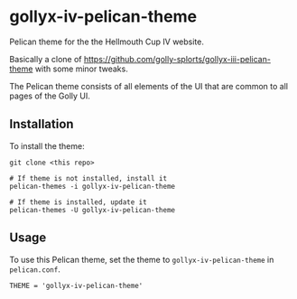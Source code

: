 # gollyx-iv-pelican-theme

Pelican theme for the the Hellmouth Cup IV website.

Basically a clone of <https://github.com/golly-splorts/gollyx-iii-pelican-theme> with some minor tweaks.

The Pelican theme consists of all elements of the UI that are common to
all pages of the Golly UI.

## Installation

To install the theme:

```
git clone <this repo>

# If theme is not installed, install it
pelican-themes -i gollyx-iv-pelican-theme

# If theme is installed, update it
pelican-themes -U gollyx-iv-pelican-theme
```

## Usage

To use this Pelican theme, set the theme to `gollyx-iv-pelican-theme`
in `pelican.conf`.

```
THEME = 'gollyx-iv-pelican-theme'
```
